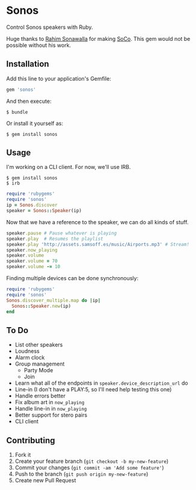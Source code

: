 # Sonos

Control Sonos speakers with Ruby.

Huge thanks to [Rahim Sonawalla](https://github.com/rahims) for making [SoCo](https://github.com/rahims/SoCo). This gem would not be possible without his work.

## Installation

Add this line to your application's Gemfile:

``` ruby
gem 'sonos'
```

And then execute:

``` shell
$ bundle
```

Or install it yourself as:

``` shell
$ gem install sonos
```

## Usage

I'm working on a CLI client. For now, we'll use IRB.

``` shell
$ gem install sonos
$ irb
```

``` ruby
require 'rubygems'
require 'sonos'
ip = Sonos.discover
speaker = Sonos::Speaker(ip)
```

Now that we have a reference to the speaker, we can do all kinds of stuff.

``` ruby
speaker.pause # Pause whatever is playing
speaker.play  # Resumes the playlist
speaker.play 'http://assets.samsoff.es/music/Airports.mp3' # Stream!
speaker.now_playing
speaker.volume
speaker.volume = 70
speaker.volume -= 10
```

Finding multiple devices can be done synchronously:

``` ruby
require 'rubygems'
require 'sonos'
Sonos.discover_multiple.map do |ip|
  Sonos::Speaker.new(ip)
end
```

## To Do

* List other speakers
* Loudness
* Alarm clock
* Group management
    * Party Mode
    * Join
* Learn what all of the endpoints in `speaker.device_description_url` do
* Line-in (I don't have a PLAY:5, so I'll need help testing this one)
* Handle errors better
* Fix album art in `now_playing`
* Handle line-in in `now_playing`
* Better support for stero pairs
* CLI client

## Contributing

1. Fork it
2. Create your feature branch (`git checkout -b my-new-feature`)
3. Commit your changes (`git commit -am 'Add some feature'`)
4. Push to the branch (`git push origin my-new-feature`)
5. Create new Pull Request
